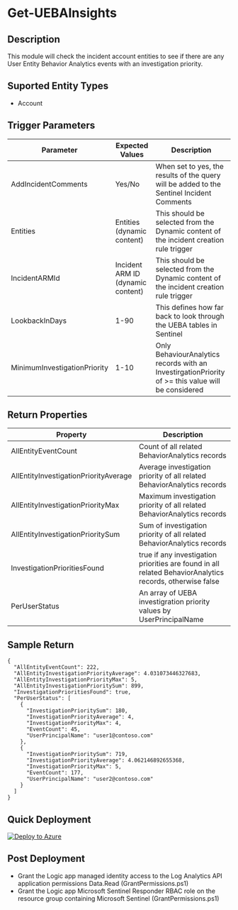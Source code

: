 # Get-UEBAInsights

## Description
This module will check the incident account entities to see if there are any User Entity Behavior Analytics events with an investigation priority.

## Suported Entity Types
* Account

## Trigger Parameters

|Parameter|Expected Values|Description|
|---|---|---|
|AddIncidentComments|Yes/No|When set to yes, the results of the query will be added to the Sentinel Incident Comments|
|Entities|Entities (dynamic content)|This should be selected from the Dynamic content of the incident creation rule trigger|
|IncidentARMId|Incident ARM ID (dynamic content)|This should be selected from the Dynamic content of the incident creation rule trigger|
|LookbackInDays|1-90|This defines how far back to look through the UEBA tables in Sentinel|
|MinimumInvestigationPriority|1-10|Only BehaviourAnalytics records with an InvestirgationPriority of >= this value will be considered|

## Return Properties

|Property|Description|
|---|---|
|AllEntityEventCount|Count of all related BehaviorAnalytics records|
|AllEntityInvestigationPriorityAverage|Average investigation priority of all related BehaviorAnalytics records|
|AllEntityInvestigationPriorityMax|Maximum investigation priority of all related BehaviorAnalytics records|
|AllEntityInvestigationPrioritySum|Sum of investigation priority of all related BehaviorAnalytics records|
|InvestigationPrioritiesFound|true if any investigation priorities are found in all related BehaviorAnalytics records, otherwise false|
|PerUserStatus|An array of UEBA investigration priority values by UserPrincipalName|

## Sample Return

```
{
  "AllEntityEventCount": 222,
  "AllEntityInvestigationPriorityAverage": 4.031073446327683,
  "AllEntityInvestigationPriorityMax": 5,
  "AllEntityInvestigationPrioritySum": 899,
  "InvestigationPrioritiesFound": true,
  "PerUserStatus": [
    {
      "InvestigationPrioritySum": 180,
      "InvestigationPriorityAverage": 4,
      "InvestigationPriorityMax": 4,
      "EventCount": 45,
      "UserPrincipalName": "user1@contoso.com"
    },
    {
      "InvestigationPrioritySum": 719,
      "InvestigationPriorityAverage": 4.062146892655368,
      "InvestigationPriorityMax": 5,
      "EventCount": 177,
      "UserPrincipalName": "user2@contoso.com"
    }
  ]
}
```

## Quick Deployment

[![Deploy to Azure](https://aka.ms/deploytoazurebutton)](https://portal.azure.com/#create/Microsoft.Template/uri/https%3A%2F%2Fraw.githubusercontent.com%2Fbriandelmsft%2FSentinelAutomationModules%2Fmain%2FModules%2FUEBAModule%2Fazuredeploy.json)

## Post Deployment

* Grant the Logic app managed identity access to the Log Analytics API application permissions Data.Read (GrantPermissions.ps1)
* Grant the Logic app Microsoft Sentinel Responder RBAC role on the resource group containing Microsoft Sentinel (GrantPermissions.ps1)
